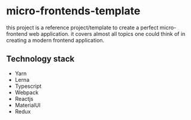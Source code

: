 # micro-frontends-template

this project is a reference project/template to create a perfect micro-frontend web application. it covers almost all topics one could think of
in creating a modern frontend application. 

## Technology stack
- Yarn
- Lerna
- Typescript
- Webpack
- Reactjs
- MaterialUI
- Redux

